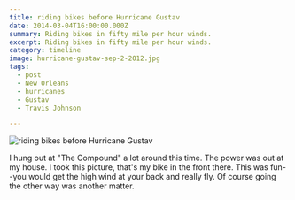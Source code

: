 ```yaml
---
title: riding bikes before Hurricane Gustav
date: 2014-03-04T16:00:00.000Z
summary: Riding bikes in fifty mile per hour winds.
excerpt: Riding bikes in fifty mile per hour winds.
category: timeline
image: hurricane-gustav-sep-2-2012.jpg
tags:
  - post 
  - New Orleans
  - hurricanes
  - Gustav
  - Travis Johnson

---
```


![riding bikes before Hurricane Gustav](/static/img/timeline/hurricane-gustav-sep-2-2012.jpg "riding bikes before Hurricane Gustav")

I hung out at "The Compound" a lot around this time. The power was out at my house. I took this picture, that's my bike in the front there. This was fun--you would get the high wind at your back and really fly. Of course going the other way was another matter.